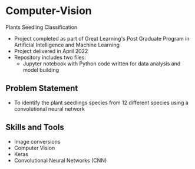 # Computer-Vision
Plants Seedling Classification
- Project completed as part of Great Learning's Post Graduate Program in Artificial Intelligence and Machine Learning
- Project delivered in April 2022
- Repository includes two files:
  - Jupyter notebook with Python code written for data analysis and model building
  
## Problem Statement
- To identify the plant seedlings species from 12 different species using a convolutional neural network

## Skills and Tools
- Image conversions
- Computer Vision
- Keras
- Convolutional Neural Networks (CNN)
